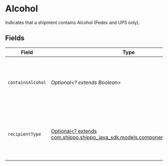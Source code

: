 # Alcohol

Indicates that a shipment contains Alcohol (Fedex and UPS only).


## Fields

| Field                                                                                                                      | Type                                                                                                                       | Required                                                                                                                   | Description                                                                                                                |
| -------------------------------------------------------------------------------------------------------------------------- | -------------------------------------------------------------------------------------------------------------------------- | -------------------------------------------------------------------------------------------------------------------------- | -------------------------------------------------------------------------------------------------------------------------- |
| `containsAlcohol`                                                                                                          | *Optional<? extends Boolean>*                                                                                              | :heavy_minus_sign:                                                                                                         | Mandatory for Fedex and UPS. Specifies that the package contains Alcohol.                                                  |
| `recipientType`                                                                                                            | [Optional<? extends com.shippo.shippo_java_sdk.models.components.RecipientType>](../../models/components/RecipientType.md) | :heavy_minus_sign:                                                                                                         | Mandatory for Fedex only. License type of the recipient of the Alcohol Package.                                            |